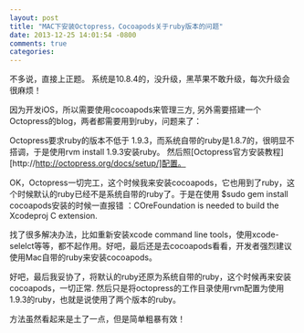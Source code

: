 ```yaml
---
layout: post
title: "MAC下安装Octopress，Cocoapods关于ruby版本的问题"
date: 2013-12-25 14:01:54 -0800
comments: true
categories: 
---
```



不多说，直接上正题。
系统是10.8.4的，没升级，黑苹果不敢升级，每次升级会很麻烦！

因为开发iOS，所以需要使用cocoapods来管理三方, 另外需要搭建一个Octopress的blog，两者都需要用到ruby，问题来了：

Octopress要求ruby的版本不低于 1.9.3，而系统自带的ruby是1.8.7的，很明显不搭调，于是使用rvm install 1.9.3安装ruby。 然后照[Octopress官方安装教程][http://http://octopress.org/docs/setup/]配置。

OK，Octopress一切完工，这个时候我来安装cocoapods，它也用到了ruby，这个时候默认的ruby已经不是系统自带的ruby了。于是在使用 $sudo gem install cocoapods安装的时候一直报错 ：COreFoundation is needed to build the Xcodeproj C extension.

找了很多解决办法，比如重新安装xcode command line tools，使用xcode-selelct等等，都不起作用。好吧，最后还是去cocoapods看看，开发者强烈建议使用Mac自带的ruby来安装cocoapods。

好吧，最后我妥协了，将默认的ruby还原为系统自带的ruby，这个时候再来安装cocoapods，一切正常. 然后只是将octopress的工作目录使用rvm配置为使用1.9.3的ruby，也就是说使用了两个版本的ruby。

方法虽然看起来是土了一点，但是简单粗暴有效！



